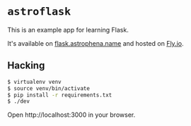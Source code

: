 # `astroflask`

This is an example app for learning Flask.

It's available on
[flask.astrophena.name](https://flask.astrophena.name) and hosted on
[Fly.io](https://fly.io).

## Hacking

```sh
$ virtualenv venv
$ source venv/bin/activate
$ pip install -r requirements.txt
$ ./dev
```

Open http://localhost:3000 in your browser.
